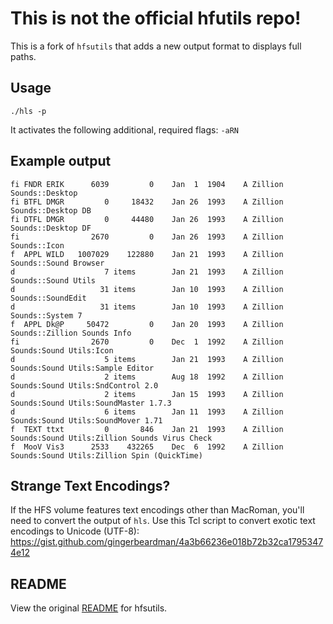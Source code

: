 # This is not the official hfutils repo!

This is a fork of `hfsutils` that adds a new output format to displays full paths.

## Usage

`./hls -p`

It activates the following additional, required flags: `-aRN`

## Example output
```
fi FNDR ERIK      6039         0    Jan  1  1904    A Zillion Sounds::Desktop
fi BTFL DMGR         0     18432    Jan 26  1993    A Zillion Sounds::Desktop DB
fi DTFL DMGR         0     44480    Jan 26  1993    A Zillion Sounds::Desktop DF
fi                2670         0    Jan 26  1993    A Zillion Sounds::Icon
f  APPL WILD   1007029    122880    Jan 21  1993    A Zillion Sounds::Sound Browser
d                    7 items        Jan 21  1993    A Zillion Sounds::Sound Utils
d                   31 items        Jan 10  1993    A Zillion Sounds::SoundEdit
d                   31 items        Jan 10  1993    A Zillion Sounds::System 7
f  APPL Dk@P     50472         0    Jan 20  1993    A Zillion Sounds::Zillion Sounds Info
fi                2670         0    Dec  1  1992    A Zillion Sounds:Sound Utils:Icon
d                    5 items        Jan 21  1993    A Zillion Sounds:Sound Utils:Sample Editor
d                    2 items        Aug 18  1992    A Zillion Sounds:Sound Utils:SndControl 2.0
d                    2 items        Jan 15  1993    A Zillion Sounds:Sound Utils:SoundMaster 1.7.3
d                    6 items        Jan 11  1993    A Zillion Sounds:Sound Utils:SoundMover 1.71
f  TEXT ttxt         0       846    Jan 21  1993    A Zillion Sounds:Sound Utils:Zillion Sounds Virus Check
f  MooV Vis3      2533    432265    Dec  6  1992    A Zillion Sounds:Sound Utils:Zillion Spin (QuickTime)
```

## Strange Text Encodings?
If the HFS volume features text encodings other than MacRoman, you'll need to convert the output of `hls`. Use this Tcl script to convert exotic text encodings to Unicode (UTF-8): https://gist.github.com/gingerbeardman/4a3b66236e018b72b32ca17953474e12

## README
View the original [README](https://github.com/gingerbeardman/hfsutils/blob/main/README) for hfsutils.
